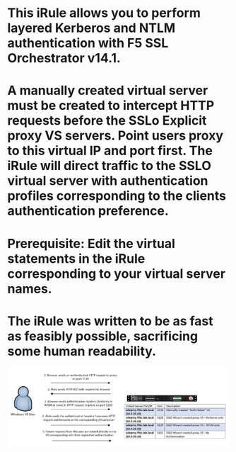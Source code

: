# This iRule allows you to perform layered Kerberos and NTLM authentication with F5 SSL Orchestrator v14.1. 
# A manually created virtual server must be created to intercept HTTP requests before the SSLo Explicit proxy VS servers. Point users proxy to this virtual IP and port first. The iRule will direct traffic to the SSLO virtual server with authentication profiles corresponding to the clients authentication preference.  
# Prerequisite: Edit the virtual statements in the iRule corresponding to your virtual server names. 
# The iRule was written to be as fast as feasibly possible, sacrificing some human readability.  
![iRule Workflow](https://raw.githubusercontent.com/megamattzilla/iRules/master/SSLO_AuthHelper/irule_flow.png)
